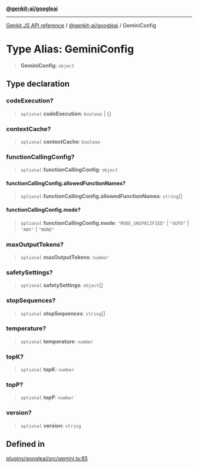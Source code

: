 [**@genkit-ai/googleai**](../README.md)

***

[Genkit JS API reference](../../../README.md) / [@genkit-ai/googleai](../README.md) / GeminiConfig

# Type Alias: GeminiConfig

> **GeminiConfig**: `object`

## Type declaration

### codeExecution?

> `optional` **codeExecution**: `boolean` \| \{\}

### contextCache?

> `optional` **contextCache**: `boolean`

### functionCallingConfig?

> `optional` **functionCallingConfig**: `object`

#### functionCallingConfig.allowedFunctionNames?

> `optional` **functionCallingConfig.allowedFunctionNames**: `string`[]

#### functionCallingConfig.mode?

> `optional` **functionCallingConfig.mode**: `"MODE_UNSPECIFIED"` \| `"AUTO"` \| `"ANY"` \| `"NONE"`

### maxOutputTokens?

> `optional` **maxOutputTokens**: `number`

### safetySettings?

> `optional` **safetySettings**: `object`[]

### stopSequences?

> `optional` **stopSequences**: `string`[]

### temperature?

> `optional` **temperature**: `number`

### topK?

> `optional` **topK**: `number`

### topP?

> `optional` **topP**: `number`

### version?

> `optional` **version**: `string`

## Defined in

[plugins/googleai/src/gemini.ts:95](https://github.com/firebase/genkit/blob/286538acadb0c266800cfa4edc099546226d5af8/js/plugins/googleai/src/gemini.ts#L95)
